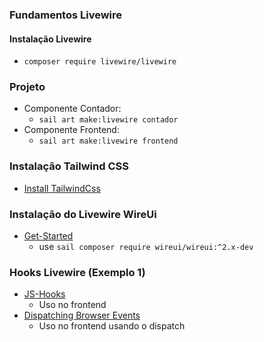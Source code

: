 ### Fundamentos Livewire

#### Instalação Livewire
* `composer require livewire/livewire`

### Projeto 
* Componente Contador:
  * `sail art make:livewire contador`
* Componente Frontend:
  * `sail art make:livewire frontend`

### Instalação Tailwind CSS
* [Install TailwindCss](https://jobstreinamentos.com.br/support/knowledgebase.php?article=3)

### Instalação do Livewire WireUi
* [Get-Started](https://livewire-wireui.com/docs/get-started)
  * use `sail composer require wireui/wireui:^2.x-dev`

### Hooks Livewire (Exemplo 1)
* [JS-Hooks](https://laravel-livewire.com/docs/2.x/lifecycle-hooks#js-hooks)
  * Uso no frontend
* [Dispatching Browser Events](https://laravel-livewire.com/docs/2.x/events#browser)
  * Uso no frontend usando o dispatch

